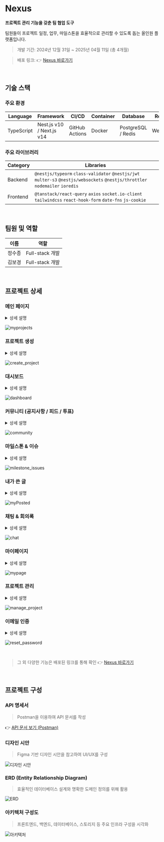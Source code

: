 # Nexus

**프로젝트 관리 기능을 갖춘 팀 협업 도구**  

팀원들이 프로젝트 일정, 업무, 마일스톤을 효율적으로 관리할 수 있도록 돕는 올인원 플랫폼입니다.

> 개발 기간: 2024년 12월 31일 ~ 2025년 04월 11일 (총 4개월)

> 배포 링크: 👉 [Nexus 바로가기](http://ec2-13-209-41-52.ap-northeast-2.compute.amazonaws.com/login)

<br>

## 기술 스택

### 주요 환경

| Language    | Framework                 | CI/CD          | Container | Database           | Realtime     | Storage | Deployment |
|-------------|---------------------------|----------------|-----------|---------------------|--------------|---------|-------------|
| TypeScript  | Nest.js v10 / Next.js v14 | GitHub Actions | Docker    | PostgreSQL / Redis | WebSocket    | AWS S3  | AWS EC2     |
### 주요 라이브러리

| Category     | Libraries                                                                                   |
|--------------|---------------------------------------------------------------------------------------------|
| Backend      | `@nestjs/typeorm` `class-validator` `@nestjs/jwt` `multer-s3` `@nestjs/websockets` `@nestjs/throttler` `nodemailer` `ioredis` |
| Frontend     | `@tanstack/react-query` `axios` `socket.io-client` `tailwindcss` `react-hook-form` `date-fns` `js-cookie` |

<br>

## 팀원 및 역할

| 이름     | 역할           |
|----------|----------------|
| 정수종   | Full-stack 개발 |
| 김보경   | Full-stack 개발 |

<br>

## 프로젝트 상세

### 메인 페이지
<details>
  <summary>상세 설명</summary>

  - 오늘 날짜를 기준으로 프로젝트 상태를 '진행중', '완료됨', '예정됨'으로 구분하여 표시
  - 우측 네브바를 통해 금일 예정 혹은 진행 중인 일정을 빠르게 확인

</details>

![myprojects](https://nexus-s3cloud.s3.ap-northeast-2.amazonaws.com/common/pages/myproject.png)


### 프로젝트 생성
<details>
  <summary>상세 설명</summary>

  - 프로젝트 이름, 설명, 기간 등을 설정 
  - 시작일과 마감일에 대한 유효성 검사를 진행
  - 기본 이미지 선택 또는 1장의 이미지를 직접 업로드

</details>

![create_project](https://nexus-s3cloud.s3.ap-northeast-2.amazonaws.com/common/pages/create_project.png)


### 대시보드
<details>
  <summary>상세 설명</summary>

  - 프로젝트의 기본 정보, 참여 유저, 커뮤니티, 마일스톤, 회의록 등을 요약해 보여줌 
  - 이메일과 역할을 입력하여 유저를 추가

</details>

![dashboard](https://nexus-s3cloud.s3.ap-northeast-2.amazonaws.com/common/pages/dashboard.png)


### 커뮤니티 (공지사항 / 피드 / 투표)
<details>
  <summary>상세 설명</summary>

  - 공지사항, 피드, 투표 세 가지 유형의 게시글 작성이 가능 
  - 파일 및 이미지는 최대 10개까지 첨부 가능  
  - 댓글, 대댓글, 좋아요 기능을 제공
  - 공지사항은 PM만 작성할 수 있으며, 피드는 모든 유저가 작성 가능
  - 투표는 익명 여부, 단일/다중 선택 여부 설정 가능하며 상태(진행중/마감됨)를 표시

</details>

![community](https://nexus-s3cloud.s3.ap-northeast-2.amazonaws.com/common/pages/community.png)


### 마일스톤 & 이슈
<details>
  <summary>상세 설명</summary>

  - 마일스톤 하위에 이슈들이 정렬되며, 프론트엔드/백엔드 필터링이 가능 
  - 해당 마일스톤에 언급된 유저만 이슈 작성이 가능

</details>

![milestone_issues](https://nexus-s3cloud.s3.ap-northeast-2.amazonaws.com/common/pages/milestone_issues.png)


### 내가 쓴 글
<details>
  <summary>상세 설명</summary>

  - 현재 프로젝트 내에서 내가 작성한 모든 글을 확인
  - 글 클릭 시 모달 형태로 자세히 확인 가능

</details>

![myPosted](https://nexus-s3cloud.s3.ap-northeast-2.amazonaws.com/common/pages/myposted.png)


### 채팅 & 회의록
<details>
  <summary>상세 설명</summary>

  - 실시간 채팅 기능이 제공 (어느 위치에서든 접근이 가능)
  - 회의록을 자유롭게 작성 및 저장

</details>

![chat](https://nexus-s3cloud.s3.ap-northeast-2.amazonaws.com/common/pages/chat.png)


### 마이페이지
<details>
  <summary>상세 설명</summary>

  - 본인의 기본 정보를 조회하고 수정 가능

</details>

![mypage](https://nexus-s3cloud.s3.ap-northeast-2.amazonaws.com/common/pages/mypage.png)


### 프로젝트 관리
<details>
  <summary>상세 설명</summary>

  - 프로젝트의 이름, 설명, 기간 등 기본 정보를 수정 가능

</details>

![manage_project](https://nexus-s3cloud.s3.ap-northeast-2.amazonaws.com/common/pages/manage_project.png)


### 이메일 인증
<details>
  <summary>상세 설명</summary>

  - 비밀번호 재설정 시 이메일 인증 절차를 거침
  - Google SMTP를 이용하여 인증 메일을 발송

</details>

![reset_password](https://nexus-s3cloud.s3.ap-northeast-2.amazonaws.com/common/pages/reset_password.png)

<br>


> 그 외 다양한 기능은 배포된 링크를 통해 확인 👉 [Nexus 바로가기](http://ec2-13-209-41-52.ap-northeast-2.compute.amazonaws.com/login)

<br>

## 프로젝트 구성

### API 명세서  

> Postman을 이용하여 API 문서를 작성

👉 [API 문서 보기 (Postman)](https://www.postman.com/orange-sunset-704837/nexus/overview)

### 디자인 시안  

> Figma 기반 디자인 시안을 참고하여 UI/UX를 구성

![디자인 시안](https://nexus-s3cloud.s3.ap-northeast-2.amazonaws.com/common/nexus_design_preview.png)


### ERD (Entity Relationship Diagram)
 
> 효율적인 데이터베이스 설계와 명확한 도메인 정의를 위해 활용

![ERD](https://nexus-s3cloud.s3.ap-northeast-2.amazonaws.com/common/nexus_erd.png)


### 아키텍처 구성도  

> 프론트엔드, 백엔드, 데이터베이스, 스토리지 등 주요 인프라 구성을 시각화

![아키텍처](https://nexus-s3cloud.s3.ap-northeast-2.amazonaws.com/common/nexus_architecture.png)

